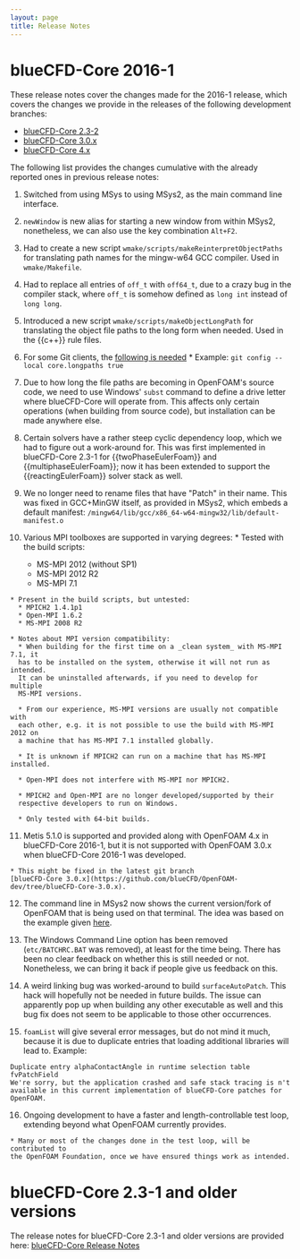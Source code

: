 ```yaml
---
layout: page
title: Release Notes
---
```


# blueCFD-Core 2016-1

These release notes cover the changes made for the 2016-1 release, which covers
the changes we provide in the releases of the following development branches:

  * [blueCFD-Core 2.3-2](https://github.com/blueCFD/OpenFOAM-2.3.x/tree/blueCFD-Core-2.3-2)
  * [blueCFD-Core 3.0.x](https://github.com/blueCFD/OpenFOAM-dev/tree/blueCFD-Core-3.0.x)
  * [blueCFD-Core 4.x](https://github.com/blueCFD/OpenFOAM-dev/tree/blueCFD-Core-4.x)

The following list provides the changes cumulative with the already reported
ones in previous release notes:

  1. Switched from using MSys to using MSys2, as the main command line interface.

  2. `newWindow` is new alias for starting a new window from within MSys2,
  nonetheless, we can also use the key combination `Alt+F2`.

  3. Had to create a new script `wmake/scripts/makeReinterpretObjectPaths` for
  translating path names for the mingw-w64 GCC compiler. Used in `wmake/Makefile`.

  4. Had to replace all entries of `off_t` with `off64_t`, due to a crazy bug
  in the compiler stack, where `off_t` is somehow defined as `long int` instead
  of `long long`.

  5. Introduced a new script `wmake/scripts/makeObjectLongPath` for translating
  the object file paths to the long form when needed. Used in the {{c++}} rule
  files.

  6. For some Git clients, the [following is needed](https://github.com/msysgit/msysgit/wiki/Git-cannot-create-a-file-or-directory-with-a-long-path)
    * Example: `git config --local core.longpaths true`

  7. Due to how long the file paths are becoming in OpenFOAM's source code, we
  need to use Windows' `subst` command to define a drive letter where
  blueCFD-Core will operate from. This affects only certain operations (when
  building from source code), but installation can be made anywhere else.

  8. Certain solvers have a rather steep cyclic dependency loop, which we had
  to figure out a work-around for. This was first implemented in blueCFD-Core
  2.3-1 for {{twoPhaseEulerFoam}} and {{multiphaseEulerFoam}}; now it has been
  extended to support the {{reactingEulerFoam}} solver stack as well.

  9. We no longer need to rename files that have "Patch" in their name. This was
  fixed in GCC+MinGW itself, as provided in MSys2, which embeds a default manifest:
  `/mingw64/lib/gcc/x86_64-w64-mingw32/lib/default-manifest.o`

  10. Various MPI toolboxes are supported in varying degrees:
    * Tested with the build scripts:
      * MS-MPI 2012 (without SP1)
      * MS-MPI 2012 R2
      * MS-MPI 7.1

    * Present in the build scripts, but untested:
      * MPICH2 1.4.1p1
      * Open-MPI 1.6.2
      * MS-MPI 2008 R2

    * Notes about MPI version compatibility:
      * When building for the first time on a _clean system_ with MS-MPI 7.1, it
      has to be installed on the system, otherwise it will not run as intended.
      It can be uninstalled afterwards, if you need to develop for multiple
      MS-MPI versions.

      * From our experience, MS-MPI versions are usually not compatible with
      each other, e.g. it is not possible to use the build with MS-MPI 2012 on
      a machine that has MS-MPI 7.1 installed globally.
      
      * It is unknown if MPICH2 can run on a machine that has MS-MPI installed.

      * Open-MPI does not interfere with MS-MPI nor MPICH2.

      * MPICH2 and Open-MPI are no longer developed/supported by their
      respective developers to run on Windows.

      * Only tested with 64-bit builds.

  11. Metis 5.1.0 is supported and provided along with OpenFOAM 4.x in
  blueCFD-Core 2016-1, but it is not supported with OpenFOAM 3.0.x when
  blueCFD-Core 2016-1 was developed.

    * This might be fixed in the latest git branch
    [blueCFD-Core 3.0.x](https://github.com/blueCFD/OpenFOAM-dev/tree/blueCFD-Core-3.0.x).

  12. The command line in MSys2 now shows the current version/fork of OpenFOAM
  that is being used on that terminal. The idea was based on the example given
  [here](https://openfoamwiki.net/index.php/Tip/Foam_version_in_shell_prompt).

  13. The Windows Command Line option has been removed (`etc/BATCHRC.BAT` was
  removed), at least for the time being. There has been no clear feedback on
  whether this is still needed or not. Nonetheless, we can bring it back if
  people give us feedback on this.

  14. A weird linking bug was worked-around to build `surfaceAutoPatch`.
  This hack will hopefully not be needed in future builds. The issue can
  apparently pop up when building any other executable as well and this bug fix
  does not seem to be applicable to those other occurrences.

  15. `foamList` will give several error messages, but do not mind it much,
  because it is due to duplicate entries that loading additional libraries will
  lead to. Example:
  ```
  Duplicate entry alphaContactAngle in runtime selection table fvPatchField
  We're sorry, but the application crashed and safe stack tracing is n't
  available in this current implementation of blueCFD-Core patches for OpenFOAM.
  ```

  16. Ongoing development to have a faster and length-controllable test loop,
  extending beyond what OpenFOAM currently provides.

    * Many or most of the changes done in the test loop, will be contributed to
    the OpenFOAM Foundation, once we have ensured things work as intended.



# blueCFD-Core 2.3-1 and older versions

The release notes for blueCFD-Core 2.3-1 and older versions are provided here:
[blueCFD-Core Release Notes](http://joomla.bluecape.com.pt/index.php?option=com_mamblog&Itemid=43&task=show&action=view&id=66)
